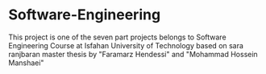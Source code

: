 # Software-Engineering
This project is one of the seven part projects belongs to Software Engineering Course at Isfahan University of Technology based on sara ranjbaran master thesis by "Faramarz Hendessi" and "Mohammad Hossein Manshaei"
